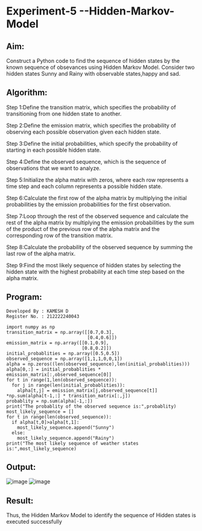 # Experiment-5 --Hidden-Markov-Model

## Aim:
 Construct a Python code to find the sequence of hidden states by the known sequence of obsevances using Hidden Markov Model. Consider two hidden states Sunny and Rainy with observable states,happy and sad. 
 
## Algorithm:
Step 1:Define the transition matrix, which specifies the probability of transitioning from one hidden state to another.</br>

Step 2:Define the emission matrix, which specifies the probability of observing each possible observation given each hidden state.</br>

Step 3:Define the initial probabilities, which specify the probability of starting in each possible hidden state.</br>

Step 4:Define the observed sequence, which is the sequence of observations that we want to analyze.</br>

Step 5:Initialize the alpha matrix with zeros, where each row represents a time step and each column represents a possible hidden state.</br>

Step 6:Calculate the first row of the alpha matrix by multiplying the initial probabilities by the emission probabilities for the first observation.</br>

Step 7:Loop through the rest of the observed sequence and calculate the rest of the alpha matrix by multiplying the emission probabilities by the sum of the product of the previous row of the alpha matrix and the corresponding row of the transition matrix.</br>

Step 8:Calculate the probability of the observed sequence by summing the last row of the alpha matrix.</br>

Step 9:Find the most likely sequence of hidden states by selecting the hidden state with the highest probability at each time step based on the alpha matrix.</br>

##  Program:
```
Developed By : KAMESH D
Register No. : 212222240043
```
```
import numpy as np
transition_matrix = np.array([[0.7,0.3],
                              [0.4,0.6]])
emission_matrix = np.array([[0.1,0.9],
                            [0.8,0.2]])
initial_probablities = np.array([0.5,0.5])
observed_sequence = np.array([1,1,1,0,0,1])
alpha = np.zeros((len(observed_sequence),len(initial_probablities)))
alpha[0,:] = initial_probablities * emission_matrix[:,observed_sequence[0]]
for t in range(1,len(observed_sequence)):
  for j in range(len(initial_probablities)):
    alpha[t,j] = emission_matrix[j,observed_sequence[t]] *np.sum(alpha[t-1,:] * transition_matrix[:,j])
probablity = np.sum(alpha[-1,:])
print("The probablity of the observed sequence is:",probablity)
most_likely_sequence = []
for t in range(len(observed_sequence)):
  if alpha[t,0]>alpha[t,1]:
    most_likely_sequence.append("Sunny")
  else:
    most_likely_sequence.append("Rainy")
print("The most likely sequence of weather states is:",most_likely_sequence)
```

## Output:
![image](https://github.com/KameshLeVI/Experiment-3--Hidden-Markov-Model/assets/120780633/38835268-b6a1-4c82-acdd-8f93db44d1cb)
![image](https://github.com/KameshLeVI/Experiment-3--Hidden-Markov-Model/assets/120780633/620b0cbc-ea91-4de9-a1a5-ab061d64abb5)

## Result:
Thus, the Hidden Markov Model to identify the sequence of Hidden states  is executed successfully 
